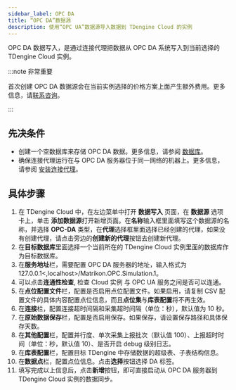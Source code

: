 ```yaml
---
sidebar_label: OPC DA
title: “OPC DA”数据源
description: 使用“OPC UA”数据源导入数据到 TDengine Cloud 的实例
---
```


OPC DA 数据写入，是通过连接代理把数据从 OPC DA 系统写入到当前选择的 TDengine Cloud 实例。

:::note 非常重要

首次创建 OPC DA 数据源会在当前实例选择的价格方案上面产生额外费用。更多信息，请[联系咨询](https://cloud.taosdata.com)。

:::

## 先决条件

- 创建一个空数据库来存储 OPC DA 数据。更多信息，请参阅 [数据库](../../../programming/model/#create-database)。
- 确保连接代理运行在与 OPC DA 服务器位于同一网络的机器上。更多信息，请参阅 [安装连接代理](../install-agent/)。

## 具体步骤

1. 在 TDengine Cloud 中，在左边菜单中打开 **数据写入** 页面，在 **数据源** 选项卡上，单击 **添加数据源**打开新增页面。在**名称**输入框里面填写这个数据源的名称，并选择 **OPC-DA** 类型，在**代理**选择框里面选择已经创建的代理，如果没有创建代理，请点击旁边的**创建新的代理**按钮去创建新代理。
2. 在**目标数据库**里面选择一个当前所在的 TDengine Cloud 实例里面的数据库作为目标数据库。
3. 在**服务地址**栏，需要配置 OPC DA 服务器的地址，输入格式为 127.0.0.1<,localhost>/Matrikon.OPC.Simulation.1。
4. 可以点击**连通性检查**, 检查 Cloud 实例 与 OPC UA 服务之间是否可以连通。
5. 在**点位配置文件**栏，配置是否启用点位配置文件。如果启用，请复制 CSV 配置文件的具体内容配置点位信息，而且**点位集**与**库表配置**将不再生效。
6. 在**连接**栏，配置连接超时间隔和采集超时间隔（单位：秒），默认值为 10 秒。
7. 在**原始数据保存**栏，配置是否启用保存。如果保存，请设置保存路径和具体保存天数。
8. 在**其他配置**栏，配置并行度、单次采集上报批次（默认值 100）、上报超时时间（单位：秒，默认值 10）、是否开启 debug 级别日志。
9. 在**库表配置**栏，配置目标 TDengine 中存储数据的超级表、子表结构信息。
10. 在**数据点**栏，配置点位信息。点击**选择**按钮选择 DA 标签。
11. 填写完成以上信息后，点击**新增**按钮，即可直接启动从 OPC DA 服务器到 TDengine Cloud 实例的数据同步。
